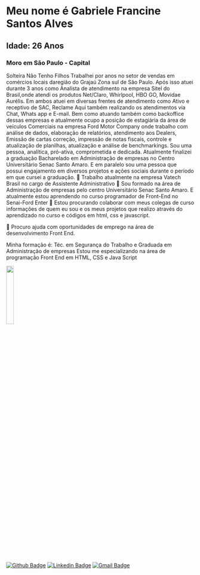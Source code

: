 
# Meu nome é Gabriele Francine Santos Alves
## Idade: 26 Anos
### Moro em São Paulo - Capital
Solteira
Não Tenho Filhos 
Trabalhei por anos no setor de vendas em comércios locais daregião do Grajaú Zona sul de São Paulo. Após isso atuei durante 3 anos como Analista de atendimento na empresa Sitel do Brasil,onde atendi os produtos Net/Claro, Whirlpool, HBO GO, Movidae Aurélis. Em ambos atuei em diversas frentes de atendimento como Ativo e receptivo de SAC, Reclame Aqui também realizando os atendimentos via Chat, Whats app e E-mail. Bem como atuando também como backoffice dessas empresas e atualmente ocupo a posição de estagiária da área de veículos Comerciais na empresa Ford Motor Company onde trabalho com análise de dados, elaboração de relatórios, atendimento aos Dealers, Emissão de cartas correção, impressão de notas fiscais, controle e atualização de planilhas, atualização e análise de benchmarkings. 
Sou uma pessoa, analítica, pró-ativa, comprometida e dedicada. Atualmente finalizei a graduação Bacharelado em Administração de empresas no Centro Universitário Senac Santo Amaro. E em paralelo sou uma pessoa que possui engajamento em diversos projetos e ações sociais durante o período em que cursei a graduação.
🔭 Trabalho atualmente na empresa Vatech Brasil no cargo de Assistente Administrativo 
🌱 Sou formado na área de Administração de empresas pelo centro Universitário Senac Santo Amaro. E atualmente estou aprendendo no curso programador de Front-End no Senai-Ford Enter
👯 Estou procurando colaborar com meus colegas de curso informações de quem eu sou e os meus projetos que realizo através do aprendizado no curso e códigos em html, css e javascript.

🤔 Procuro ajuda com oportunidades de emprego na área de desenvolvimento Front End.


Minha formação é: Téc. em Segurança do Trabalho e Graduada em Administração de empresas 
Estou me especializando na área de programação Front End em HTML, CSS e Java Script


<img src="https://pps.whatsapp.net/v/t61.24694-24/315780251_500515648734624_314079439919280424_n.jpg?ccb=11-4&oh=01_AdTkSkwo_CWKUzGUhOBaisRzIREPLAjXf6mwCBvB3sPE3w&oe=641A0D5C" width="20%">

[![Github Badge](https://img.shields.io/badge/-Github-000?style=square&logo=Github&logoColor=white&link=https://github.com/gabi45)](https://github.com/gabi45)
[![Linkedin Badge](https://img.shields.io/badge/-Linkedin-blue?style=square&logo=Linkedin&logoColor=white&link=http://linkedin.com/in/gabriele-francine-226855141)](http://linkedin.com/in/gabriele-francine-226855141)
[![Gmail Badge](https://img.shields.io/badge/-Gmail-red?style=square&logo=Gmail&logoColor=white&link=mailto:gabrielesjefrancine@gmail.com)](mailto:gabrielesjefrancine@gmail.com)
    
     
